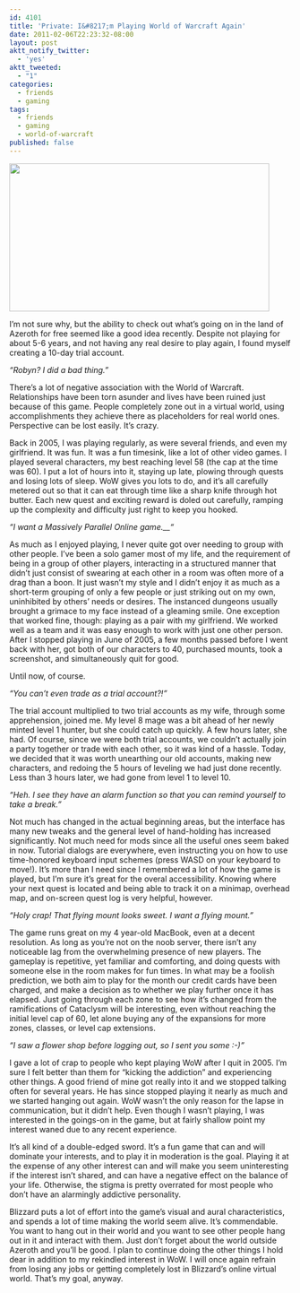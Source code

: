 ```yaml
---
id: 4101
title: 'Private: I&#8217;m Playing World of Warcraft Again'
date: 2011-02-06T22:23:32-08:00
layout: post
aktt_notify_twitter:
  - 'yes'
aktt_tweeted:
  - "1"
categories:
  - friends
  - gaming
tags:
  - friends
  - gaming
  - world-of-warcraft
published: false
---
```

<a rel="attachment wp-att-4102" href="http://blog.nebyoolae.com/2011/02/06/4101/index-world-of-warcraft-logo"><img data-attachment-id="4102" data-permalink="https://blog.nebyoolae.com/?attachment_id=4102" data-orig-file="https://blog.nebyoolae.com/wp-content/uploads/2011/02/index-world-of-warcraft-logo.jpg" data-orig-size="580,330" data-comments-opened="1" data-image-meta="{&quot;aperture&quot;:&quot;0&quot;,&quot;credit&quot;:&quot;&quot;,&quot;camera&quot;:&quot;&quot;,&quot;caption&quot;:&quot;&quot;,&quot;created_timestamp&quot;:&quot;0&quot;,&quot;copyright&quot;:&quot;&quot;,&quot;focal_length&quot;:&quot;0&quot;,&quot;iso&quot;:&quot;0&quot;,&quot;shutter_speed&quot;:&quot;0&quot;,&quot;title&quot;:&quot;&quot;}" data-image-title="index-world-of-warcraft-logo" data-image-description="" data-image-caption="" data-medium-file="https://blog.nebyoolae.com/wp-content/uploads/2011/02/index-world-of-warcraft-logo.jpg" data-large-file="https://blog.nebyoolae.com/wp-content/uploads/2011/02/index-world-of-warcraft-logo.jpg" loading="lazy" class="alignnone size-full wp-image-4102" title="index-world-of-warcraft-logo" src="http://blog.nebyoolae.com/wp-content/uploads/2011/02/index-world-of-warcraft-logo.jpg" alt="" width="464" height="264" /></a>

I&#8217;m not sure why, but the ability to check out what&#8217;s going on in the land of Azeroth for free seemed like a good idea recently. Despite not playing for about 5-6 years, and not having any real desire to play again, I found myself creating a 10-day trial account.

_&#8220;Robyn? I did a bad thing.&#8221;_

There&#8217;s a lot of negative association with the World of Warcraft. Relationships have been torn asunder and lives have been ruined just because of this game. People completely zone out in a virtual world, using accomplishments they achieve there as placeholders for real world ones. Perspective can be lost easily. It&#8217;s crazy.

Back in 2005, I was playing regularly, as were several friends, and even my girlfriend. It was fun. It was a fun timesink, like a lot of other video games. I played several characters, my best reaching level 58 (the cap at the time was 60). I put a lot of hours into it, staying up late, plowing through quests and losing lots of sleep. WoW gives you lots to do, and it&#8217;s all carefully metered out so that it can eat through time like a sharp knife through hot butter. Each new quest and exciting reward is doled out carefully, ramping up the complexity and difficulty just right to keep you hooked.

_&#8220;I want a Massively Parallel Online game.__&#8220;_

As much as I enjoyed playing, I never quite got over needing to group with other people. I&#8217;ve been a solo gamer most of my life, and the requirement of being in a group of other players, interacting in a structured manner that didn&#8217;t just consist of swearing at each other in a room was often more of a drag than a boon. It just wasn&#8217;t my style and I didn&#8217;t enjoy it as much as a short-term grouping of only a few people or just striking out on my own, uninhibited by others&#8217; needs or desires. The instanced dungeons usually brought a grimace to my face instead of a gleaming smile. One exception that worked fine, though: playing as a pair with my girlfriend. We worked well as a team and it was easy enough to work with just one other person. After I stopped playing in June of 2005, a few months passed before I went back with her, got both of our characters to 40, purchased mounts, took a screenshot, and simultaneously quit for good.

Until now, of course.

_&#8220;You can&#8217;t even trade as a trial account?!&#8221;_

The trial account multiplied to two trial accounts as my wife, through some apprehension, joined me. My level 8 mage was a bit ahead of her newly minted level 1 hunter, but she could catch up quickly. A few hours later, she had. Of course, since we were both trial accounts, we couldn&#8217;t actually join a party together or trade with each other, so it was kind of a hassle. Today, we decided that it was worth unearthing our old accounts, making new characters, and redoing the 5 hours of leveling we had just done recently. Less than 3 hours later, we had gone from level 1 to level 10.

_&#8220;Heh. I see they have an alarm function so that you can remind yourself to take a break.&#8221;_

Not much has changed in the actual beginning areas, but the interface has many new tweaks and the general level of hand-holding has increased significantly. Not much need for mods since all the useful ones seem baked in now. Tutorial dialogs are everywhere, even instructing you on how to use time-honored keyboard input schemes (press WASD on your keyboard to move!). It&#8217;s more than I need since I remembered a lot of how the game is played, but I&#8217;m sure it&#8217;s great for the overal accessibility. Knowing where your next quest is located and being able to track it on a minimap, overhead map, and on-screen quest log is very helpful, however.

_&#8220;Holy crap! That flying mount looks sweet. I want a flying mount.&#8221;_

The game runs great on my 4 year-old MacBook, even at a decent resolution. As long as you&#8217;re not on the noob server, there isn&#8217;t any noticeable lag from the overwhelming presence of new players. The gameplay is repetitive, yet familiar and comforting, and doing quests with someone else in the room makes for fun times. In what may be a foolish prediction, we both aim to play for the month our credit cards have been charged, and make a decision as to whether we play further once it has elapsed. Just going through each zone to see how it&#8217;s changed from the ramifications of Cataclysm will be interesting, even without reaching the initial level cap of 60, let alone buying any of the expansions for more zones, classes, or level cap extensions.

_&#8220;I saw a flower shop before logging out, so I sent you some :-)&#8221;_

I gave a lot of crap to people who kept playing WoW after I quit in 2005. I&#8217;m sure I felt better than them for &#8220;kicking the addiction&#8221; and experiencing other things. A good friend of mine got really into it and we stopped talking often for several years. He has since stopped playing it nearly as much and we started hanging out again. WoW wasn&#8217;t the only reason for the lapse in communication, but it didn&#8217;t help. Even though I wasn&#8217;t playing, I was interested in the goings-on in the game, but at fairly shallow point my interest waned due to any recent experience.

It&#8217;s all kind of a double-edged sword. It&#8217;s a fun game that can and will dominate your interests, and to play it in moderation is the goal. Playing it at the expense of any other interest can and will make you seem uninteresting if the interest isn&#8217;t shared, and can have a negative effect on the balance of your life. Otherwise, the stigma is pretty overrated for most people who don&#8217;t have an alarmingly addictive personality.

Blizzard puts a lot of effort into the game&#8217;s visual and aural characteristics, and spends a lot of time making the world seem alive. It&#8217;s commendable. You want to hang out in their world and you want to see other people hang out in it and interact with them. Just don&#8217;t forget about the world outside Azeroth and you&#8217;ll be good. I plan to continue doing the other things I hold dear in addition to my rekindled interest in WoW. I will once again refrain from losing any jobs or getting completely lost in Blizzard&#8217;s online virtual world. That&#8217;s my goal, anyway.
